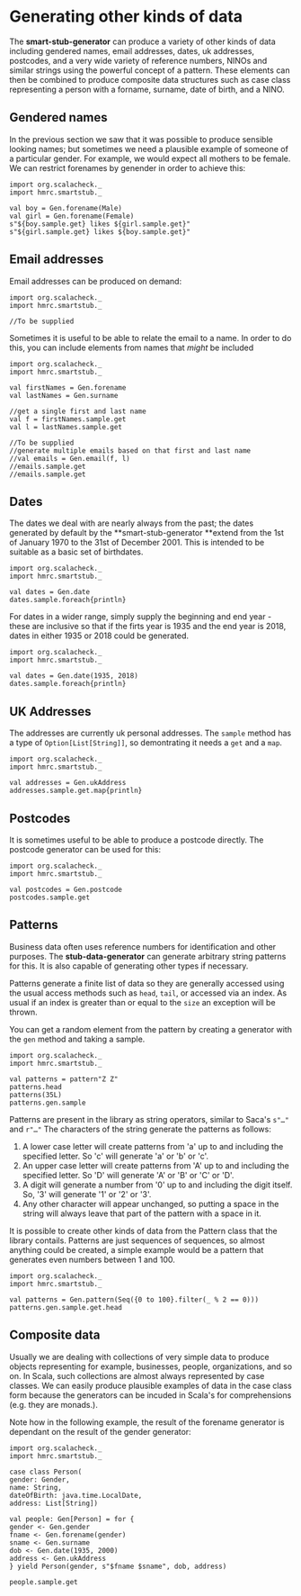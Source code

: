 # Generating other kinds of data

The **smart-stub-generator** can produce a variety of other kinds of data including gendered names, email addresses, dates, uk addresses, postcodes,  and a very wide variety of reference numbers, NINOs and similar strings using the powerful concept of a pattern. These elements can then be combined to produce composite data structures such as case class representing a person with a forname, surname, date of birth, and a NINO.

## Gendered names

In the previous section we saw that it was possible to produce sensible looking names; but sometimes we need a plausible example of someone of a particular gender. For example, we would expect all mothers to be female. We can restrict forenames by genender in order to achieve this:

```tut
import org.scalacheck._
import hmrc.smartstub._

val boy = Gen.forename(Male)
val girl = Gen.forename(Female)
s"${boy.sample.get} likes ${girl.sample.get}"
s"${girl.sample.get} likes ${boy.sample.get}"
```

## Email addresses

Email addresses can be produced on demand:

```tut
import org.scalacheck._
import hmrc.smartstub._

//To be supplied
```

Sometimes it is useful to be able to relate the email to a name. In order to do this, you can include elements from names that _might_ be included

```tut
import org.scalacheck._
import hmrc.smartstub._

val firstNames = Gen.forename
val lastNames = Gen.surname

//get a single first and last name
val f = firstNames.sample.get
val l = lastNames.sample.get

//To be supplied
//generate multiple emails based on that first and last name
//val emails = Gen.email(f, l)
//emails.sample.get
//emails.sample.get
```

## Dates

The dates we deal with are nearly always from the past; the dates generated by default by the **smart-stub-generator **extend from the 1st of January 1970 to the 31st of December 2001. This is intended to be suitable as a basic set of birthdates.

```tut
import org.scalacheck._
import hmrc.smartstub._

val dates = Gen.date
dates.sample.foreach{println}
```

For dates in a wider range, simply supply the beginning and end year - these are inclusive so that if the firts year is 1935 and the end year is 2018, dates in either 1935 or 2018 could be generated.

```tut
import org.scalacheck._
import hmrc.smartstub._

val dates = Gen.date(1935, 2018)
dates.sample.foreach{println}
```

## UK Addresses

The addresses are currently uk personal addresses. The ```sample``` method has a type of ```Option[List[String]]```, so demontrating it needs a ```get``` and a ```map```.

```tut
import org.scalacheck._
import hmrc.smartstub._

val addresses = Gen.ukAddress
addresses.sample.get.map{println}
```

## Postcodes

It is sometimes useful to be able to produce a postcode directly. The postcode generator can be used for this:

```tut
import org.scalacheck._
import hmrc.smartstub._

val postcodes = Gen.postcode
postcodes.sample.get
```

## Patterns

Business data often uses reference numbers for identification and other purposes. The **stub-data-generator** can generate arbitrary string patterns for this. It is also capable of generating other types if necessary.

Patterns generate a finite list of data so they are generally accessed using the usual access methods such as  ```head```, ```tail```, or accessed via an index. As usual if an index is greater than or equal to the ```size``` an exception will be thrown.

You can get a random element from the pattern by creating a generator with the ```gen``` method and taking a sample.

```tut
import org.scalacheck._
import hmrc.smartstub._

val patterns = pattern"Z Z"
patterns.head
patterns(35L)
patterns.gen.sample
```

Patterns are present in the library as string operators, similar to Saca's ```s"…"``` and ```r"…"``` The characters of the string generate the patterns as follows:

1. A lower case letter will create patterns from 'a' up to and including the specified letter. So 'c' will generate 'a' or 'b' or 'c'.
2. An upper case letter will create patterns from 'A' up to and including the specified letter. So 'D' will generate 'A' or 'B' or 'C' or 'D'.
3. A digit will generate a number from '0' up to and including the digit itself. So, '3' will generate '1' or '2' or '3'.
4. Any other character will appear unchanged, so putting a space in the string will always leave that part of the pattern with a space in it.

It is possible to create other kinds of data from the Pattern class that the library contails. Patterns are just sequences of sequences, so almost anything could be created, a simple example would be a pattern that generates even numbers between 1 and 100.

```tut
import org.scalacheck._
import hmrc.smartstub._

val patterns = Gen.pattern(Seq({0 to 100}.filter(_ % 2 == 0)))
patterns.gen.sample.get.head
```



## Composite data

Usually we are dealing with collections of very simple data to produce objects representing for example, businesses, people, organizations, and so on. In Scala, such collections are almost always represented by case classes. We can easily produce plausible examples of data in the case class form because the generators can be incuded in Scala's for comprehensions (e.g. they are monads.). 

Note how in the following example, the result of the forename generator is dependant on the result of the gender generator:

```tut
import org.scalacheck._
import hmrc.smartstub._

case class Person(
gender: Gender,
name: String,
dateOfBirth: java.time.LocalDate,
address: List[String])

val people: Gen[Person] = for {
gender <- Gen.gender
fname <- Gen.forename(gender)
sname <- Gen.surname
dob <- Gen.date(1935, 2000)
address <- Gen.ukAddress
} yield Person(gender, s"$fname $sname", dob, address)

people.sample.get
```



